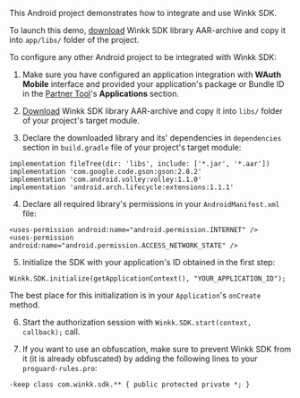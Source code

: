 This Android project demonstrates how to integrate and use Winkk SDK.

To launch this demo, [download](https://dev.winkk.com/partner/sdk/winkk_1.0.0_dev.aar) Winkk SDK library AAR-archive and copy it into `app/libs/` folder of the project.

To configure any other Android project to be integrated with Winkk SDK:

1. Make sure you have configured an application integration with **WAuth Mobile** interface and provided your application's package or Bundle ID in the [Partner Tool](https://passport.winkk.com/partner)'s **Applications** section.

2. [Download](https://dev.winkk.com/partner/sdk/winkk_1.0.0_dev.aar) Winkk SDK library AAR-archive and copy it into `libs/` folder of your project's target module.

3. Declare the downloaded library and its' dependencies in `dependencies` section in `build.gradle` file of your project's target module:
```
implementation fileTree(dir: 'libs', include: ['*.jar', '*.aar'])
implementation 'com.google.code.gson:gson:2.8.2'
implementation 'com.android.volley:volley:1.1.0'
implementation 'android.arch.lifecycle:extensions:1.1.1'
```

4. Declare all required library's permissions in your `AndroidManifest.xml` file:
```
<uses-permission android:name="android.permission.INTERNET" />
<uses-permission android:name="android.permission.ACCESS_NETWORK_STATE" />
```

5. Initialize the SDK with your application's ID obtained in the first step:
```
Winkk.SDK.initialize(getApplicationContext(), "YOUR_APPLICATION_ID");
```
The best place for this initialization is in your `Application`'s `onCreate` method.

6. Start the authorization session with `Winkk.SDK.start(context, callback);` call.

7. If you want to use an obfuscation, make sure to prevent Winkk SDK from it (it is already obfuscated) by adding the following lines to your `proguard-rules.pro`:
```
-keep class com.winkk.sdk.** { public protected private *; }
```

